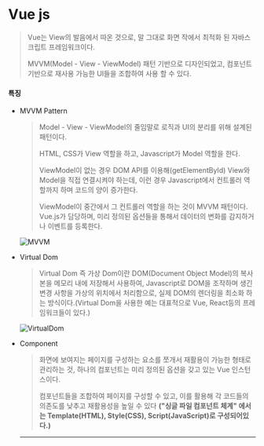 # Vue js

> Vue는 View의 발음에서 따온 것으로, 말 그대로 화면 작에서 최적화 된 자바스크립트 프레임워크이다.
>
> MVVM(Model - View - ViewModel) 패턴 기반으로 디자인되었고, 컴포넌트 기반으로 재사용 가능한 UI들을 조합하여 사용 할 수 있다. 

#### 특징

- MVVM Pattern

  > Model - View - ViewModel의 줄임말로 로직과 UI의 분리를 위해 설계된 패턴이다.
  >
  > HTML, CSS가 View 역할을 하고, Javascript가 Model 역할을 한다.
  >
  > ViewModel이 없는 경우 DOM API를 이용해(getElementById) View와 Model을 직접 연결시켜야 하는데, 이런 경우 Javascript에서 컨트롤러 역할까지 하며 코드의 양이 증가한다.
  >
  > ViewModel이 중간에서 그 컨트롤러 역할을 하는 것이 MVVM 패턴이다. Vue.js가 담당하며, 미리 정의된 옵션들을 통해서 데이터의 변화를 감지하거나 이벤트를 등록한다.

  ![MVVM](/Users/paul/Documents/web-development-study/Images/MVVM.jpeg)

- Virtual Dom

  > Virtual Dom 즉 가상 Dom이란 DOM(Document Object Model)의 복사본을 메모리 내에 저장해서 사용하여, Javascript로 DOM을 조작하며 생긴 변경 사항을 가상의 위치에서 처리함으로, 실제 DOM의 렌더링을 최소화 하는 방식이다.(Virtual Dom을 사용한 예는 대표적으로 Vue, React등의 프레임워크들이 있다.)

  ![VirtualDom](/Users/paul/Documents/web-development-study/Images/VirtualDom.png)

- Component

  > 화면에 보여지는 페이지를 구성하는 요소를 쪼개서 재활용이 가능한 형태로 관리하는 것, 하나의 컴포넌트는 미리 정의된 옵션을 갖고 있는 Vue 인스턴스이다.
  >
  > 컴포넌트들을 조합하여 페이지를 구성할 수 있고, 이를 활용해 각 코드들의 의존도를 낮추고 재활용성을 높일 수 있다 **("싱글 파일 컴포넌트 체계" 에서는 Template(HTML), Style(CSS), Script(JavaScript)로 구성되어있다.)**

  ---
